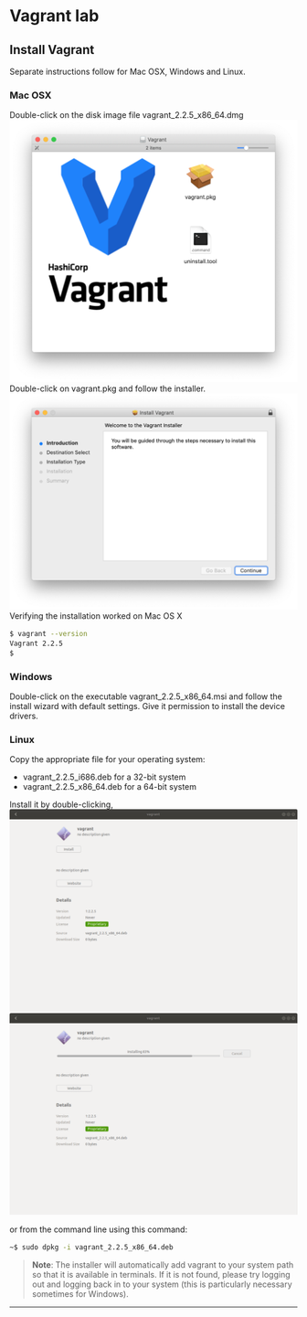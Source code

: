 # Vagrant lab #

## Install Vagrant ##

Separate instructions follow for Mac OSX, Windows and Linux.

### Mac OSX ###

Double-click on the disk image file vagrant_2.2.5_x86_64.dmg
![vagrant-disk-image](../images/vagrant-disk-image.png)
Double-click on vagrant.pkg and follow the installer.
![vagrant-installation](../images/vagrant-installation.png)
Verifying the installation worked on Mac OS X

~~~~bash
$ vagrant --version
Vagrant 2.2.5
$
~~~~

### Windows ###

Double-click on the executable vagrant_2.2.5_x86_64.msi and follow the install wizard with default settings. Give it permission to install the device drivers.

### Linux ###

Copy the appropriate file for your operating system:

- vagrant_2.2.5_i686.deb for a 32-bit system
- vagrant_2.2.5_x86_64.deb for a 64-bit system

Install it by double-clicking,
![vagrant-install-linux](../images/vagrant-install-linux.png)
![vagrant-install-linux](../images/vagrant-install-linux1.png)

or from the command line using this command:

~~~~bash
~$ sudo dpkg -i vagrant_2.2.5_x86_64.deb
~~~~

> **Note**:
  The installer will automatically add vagrant to your system path so that it is available in terminals. If it is not found, please try logging out and logging back in to your system (this is particularly necessary sometimes for Windows).

----
